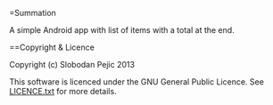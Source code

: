 =Summation

A simple Android app with list of items with a total at the end.

==Copyright & Licence

Copyright (c) Slobodan Pejic 2013

This software is licenced under the GNU General Public Licence.  See
[LICENCE.txt](LICENCE.txt) for more details.

